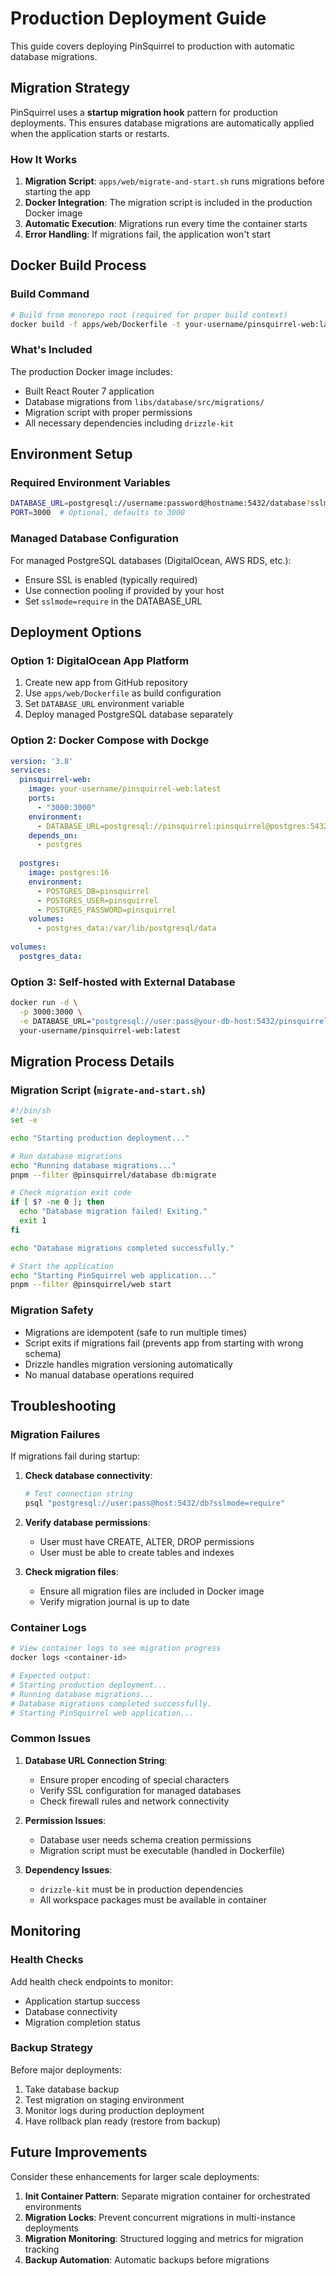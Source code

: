 # Production Deployment Guide

This guide covers deploying PinSquirrel to production with automatic database migrations.

## Migration Strategy

PinSquirrel uses a **startup migration hook** pattern for production deployments. This ensures database migrations are automatically applied when the application starts or restarts.

### How It Works

1. **Migration Script**: `apps/web/migrate-and-start.sh` runs migrations before starting the app
2. **Docker Integration**: The migration script is included in the production Docker image
3. **Automatic Execution**: Migrations run every time the container starts
4. **Error Handling**: If migrations fail, the application won't start

## Docker Build Process

### Build Command
```bash
# Build from monorepo root (required for proper build context)
docker build -f apps/web/Dockerfile -t your-username/pinsquirrel-web:latest .
```

### What's Included
The production Docker image includes:
- Built React Router 7 application
- Database migrations from `libs/database/src/migrations/`
- Migration script with proper permissions
- All necessary dependencies including `drizzle-kit`

## Environment Setup

### Required Environment Variables
```bash
DATABASE_URL=postgresql://username:password@hostname:5432/database?sslmode=require
PORT=3000  # Optional, defaults to 3000
```

### Managed Database Configuration
For managed PostgreSQL databases (DigitalOcean, AWS RDS, etc.):
- Ensure SSL is enabled (typically required)
- Use connection pooling if provided by your host
- Set `sslmode=require` in the DATABASE_URL

## Deployment Options

### Option 1: DigitalOcean App Platform
1. Create new app from GitHub repository
2. Use `apps/web/Dockerfile` as build configuration
3. Set `DATABASE_URL` environment variable
4. Deploy managed PostgreSQL database separately

### Option 2: Docker Compose with Dockge
```yaml
version: '3.8'
services:
  pinsquirrel-web:
    image: your-username/pinsquirrel-web:latest
    ports:
      - "3000:3000"
    environment:
      - DATABASE_URL=postgresql://pinsquirrel:pinsquirrel@postgres:5432/pinsquirrel
    depends_on:
      - postgres
  
  postgres:
    image: postgres:16
    environment:
      - POSTGRES_DB=pinsquirrel
      - POSTGRES_USER=pinsquirrel
      - POSTGRES_PASSWORD=pinsquirrel
    volumes:
      - postgres_data:/var/lib/postgresql/data
      
volumes:
  postgres_data:
```

### Option 3: Self-hosted with External Database
```bash
docker run -d \
  -p 3000:3000 \
  -e DATABASE_URL="postgresql://user:pass@your-db-host:5432/pinsquirrel?sslmode=require" \
  your-username/pinsquirrel-web:latest
```

## Migration Process Details

### Migration Script (`migrate-and-start.sh`)
```bash
#!/bin/sh
set -e

echo "Starting production deployment..."

# Run database migrations
echo "Running database migrations..."
pnpm --filter @pinsquirrel/database db:migrate

# Check migration exit code
if [ $? -ne 0 ]; then
  echo "Database migration failed! Exiting."
  exit 1
fi

echo "Database migrations completed successfully."

# Start the application
echo "Starting PinSquirrel web application..."
pnpm --filter @pinsquirrel/web start
```

### Migration Safety
- Migrations are idempotent (safe to run multiple times)
- Script exits if migrations fail (prevents app from starting with wrong schema)
- Drizzle handles migration versioning automatically
- No manual database operations required

## Troubleshooting

### Migration Failures
If migrations fail during startup:

1. **Check database connectivity**:
   ```bash
   # Test connection string
   psql "postgresql://user:pass@host:5432/db?sslmode=require"
   ```

2. **Verify database permissions**:
   - User must have CREATE, ALTER, DROP permissions
   - User must be able to create tables and indexes

3. **Check migration files**:
   - Ensure all migration files are included in Docker image
   - Verify migration journal is up to date

### Container Logs
```bash
# View container logs to see migration progress
docker logs <container-id>

# Expected output:
# Starting production deployment...
# Running database migrations...
# Database migrations completed successfully.
# Starting PinSquirrel web application...
```

### Common Issues

1. **Database URL Connection String**:
   - Ensure proper encoding of special characters
   - Verify SSL configuration for managed databases
   - Check firewall rules and network connectivity

2. **Permission Issues**:
   - Database user needs schema creation permissions
   - Migration script must be executable (handled in Dockerfile)

3. **Dependency Issues**:
   - `drizzle-kit` must be in production dependencies
   - All workspace packages must be available in container

## Monitoring

### Health Checks
Add health check endpoints to monitor:
- Application startup success
- Database connectivity
- Migration completion status

### Backup Strategy
Before major deployments:
1. Take database backup
2. Test migration on staging environment
3. Monitor logs during production deployment
4. Have rollback plan ready (restore from backup)

## Future Improvements

Consider these enhancements for larger scale deployments:

1. **Init Container Pattern**: Separate migration container for orchestrated environments
2. **Migration Locks**: Prevent concurrent migrations in multi-instance deployments  
3. **Migration Monitoring**: Structured logging and metrics for migration tracking
4. **Backup Automation**: Automatic backups before migrations